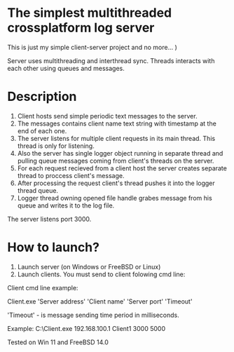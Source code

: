 # The simplest multithreaded crossplatform log server

This is just my simple client-server project and no more... )

Server uses multithreading and interthread sync.
Threads interacts with each other using queues and messages.

# Description

1. Client hosts send simple periodic text messages to the server.
2. The messages contains client name text string with timestamp at the end of each one.
3. The server listens for multiple client requests in its main thread. This thread is only for listening.
4. Also the server has single logger object running in separate thread and pulling queue messages coming from client's threads on the server. 
5. For each request recieved from a client host the server creates separate thread to proccess client's message.
6. After processing the request client's thread pushes it into the logger thread queue.
7. Logger thread owning opened file handle grabes message from his queue and writes it to the log file.

The server listens port 3000.

# How to launch?

1. Launch server (on Windows or FreeBSD or Linux)
2. Launch clients. You must send to client folowing cmd line:

Client cmd line example:

Client.exe 'Server address' 'Client name' 'Server port' 'Timeout'

'Timeout' - is message sending time period in milliseconds.

Example: C:\Client.exe 192.168.100.1 Client1 3000 5000

Tested on Win 11 and FreeBSD 14.0

